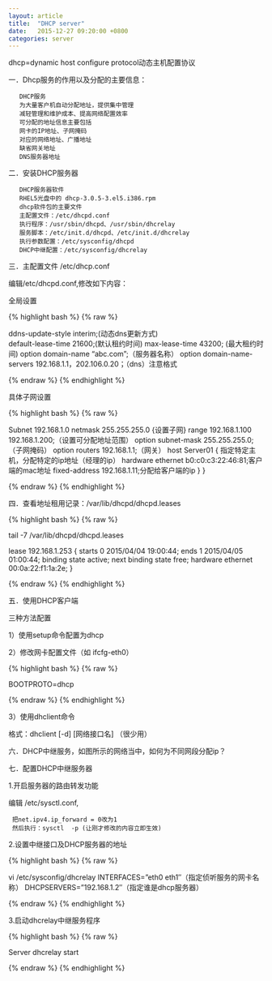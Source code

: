 ```yaml
---
layout: article
title:  "DHCP server"
date:   2015-12-27 09:20:00 +0800
categories: server
---
```



dhcp=dynamic host configure  protocol动态主机配置协议

一．Dhcp服务的作用以及分配的主要信息：

       DHCP服务
       为大量客户机自动分配地址，提供集中管理
       减轻管理和维护成本、提高网络配置效率
       可分配的地址信息主要包括
       网卡的IP地址、子网掩码
       对应的网络地址、广播地址
       缺省网关地址
       DNS服务器地址

二．安装DHCP服务器

       DHCP服务器软件
       RHEL5光盘中的 dhcp-3.0.5-3.el5.i386.rpm
       dhcp软件包的主要文件
       主配置文件：/etc/dhcpd.conf
       执行程序：/usr/sbin/dhcpd、/usr/sbin/dhcrelay
       服务脚本：/etc/init.d/dhcpd、/etc/init.d/dhcrelay
       执行参数配置：/etc/sysconfig/dhcpd
       DHCP中继配置：/etc/sysconfig/dhcrelay

三．主配置文件 /etc/dhcp.conf

编辑/etc/dhcpd.conf,修改如下内容：

全局设置 

{% highlight bash %}
{% raw %}

ddns-update-style    interim;(动态dns更新方式)  
default-lease-time 21600;(默认租约时间)
max-lease-time 43200; (最大租约时间)
option domain-name              “abc.com”;（服务器名称）
option domain-name-servers 192.168.1.1，202.106.0.20；（dns）注意格式

{% endraw %}
{% endhighlight %}

具体子网设置

{% highlight bash %}
{% raw %}

Subnet   192.168.1.0   netmask 255.255.255.0 {设置子网}
        range       192.168.1.100 192.168.1.200;（设置可分配地址范围）
        option subnet-mask              255.255.255.0;（子网掩码）
        option routers                  192.168.1.1;（网关）
   host Server01 {       指定特定主机，分配特定的ip地址（经理的ip）
        hardware ethernet b0:c0:c3:22:46:81;客户端的mac地址
        fixed-address 192.168.1.11;分配给客户端的ip
   }
}

{% endraw %}
{% endhighlight %}

四．查看地址租用记录：/var/lib/dhcpd/dhcpd.leases

{% highlight bash %}
{% raw %}

tail -7 /var/lib/dhcpd/dhcpd.leases

lease 192.168.1.253 {
    starts 0 2015/04/04 19:00:44;
    ends 1 2015/04/05 01:00:44;
    binding state active;
    next binding state free;
    hardware ethernet 00:0a:22:f1:1a:2e;
}

{% endraw %}
{% endhighlight %}

五．使用DHCP客户端

三种方法配置

1）使用setup命令配置为dhcp

2）修改网卡配置文件（如 ifcfg-eth0）

{% highlight bash %}
{% raw %}

BOOTPROTO=dhcp

{% endraw %}
{% endhighlight %}

3）使用dhclient命令

格式：dhclient  [-d]  [网络接口名]   （很少用）

六．DHCP中继服务，如图所示的网络当中，如何为不同网段分配ip？

七．配置DHCP中继服务器

1.开启服务器的路由转发功能

编辑  /etc/sysctl.conf,

     把net.ipv4.ip_forward = 0改为1
     然后执行：sysctl  -p (让刚才修改的内容立即生效)

2.设置中继接口及DHCP服务器的地址

{% highlight bash %}
{% raw %}

vi /etc/sysconfig/dhcrelay
INTERFACES=”eth0 eth1″（指定侦听服务的网卡名称）
DHCPSERVERS=”192.168.1.2″（指定谁是dhcp服务器）

{% endraw %}
{% endhighlight %}

3.启动dhcrelay中继服务程序

{% highlight bash %}
{% raw %}

Server  dhcrelay   start

{% endraw %}
{% endhighlight %}
